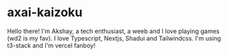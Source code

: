 # axai-kaizoku

Hello there! I'm Akshay, a tech enthusiast, a weeb and I love playing games (wd2 is my fav). I love Typescript, Nextjs, Shadui and Tailwindcss. I'm using t3-stack and I'm vercel fanboy!
